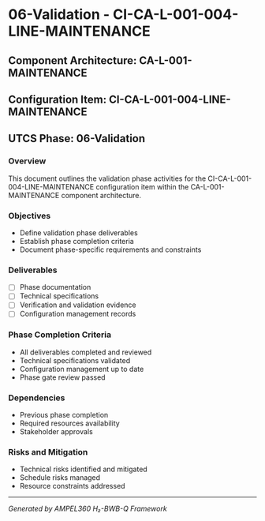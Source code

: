 # 06-Validation - CI-CA-L-001-004-LINE-MAINTENANCE

## Component Architecture: CA-L-001-MAINTENANCE
## Configuration Item: CI-CA-L-001-004-LINE-MAINTENANCE
## UTCS Phase: 06-Validation

### Overview
This document outlines the validation phase activities for the CI-CA-L-001-004-LINE-MAINTENANCE configuration item within the CA-L-001-MAINTENANCE component architecture.

### Objectives
- Define validation phase deliverables
- Establish phase completion criteria
- Document phase-specific requirements and constraints

### Deliverables
- [ ] Phase documentation
- [ ] Technical specifications
- [ ] Verification and validation evidence
- [ ] Configuration management records

### Phase Completion Criteria
- All deliverables completed and reviewed
- Technical specifications validated
- Configuration management up to date
- Phase gate review passed

### Dependencies
- Previous phase completion
- Required resources availability
- Stakeholder approvals

### Risks and Mitigation
- Technical risks identified and mitigated
- Schedule risks managed
- Resource constraints addressed

---
*Generated by AMPEL360 H₂-BWB-Q Framework*
